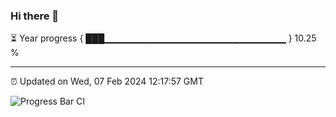 ### Hi there 👋

⏳ Year progress { ███▁▁▁▁▁▁▁▁▁▁▁▁▁▁▁▁▁▁▁▁▁▁▁▁▁▁▁ } 10.25 %

---

⏰ Updated on Wed, 07 Feb 2024 12:17:57 GMT

![Progress Bar CI](https://github.com/liununu/liununu/workflows/Progress%20Bar%20CI/badge.svg)
